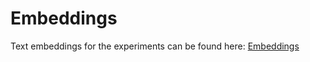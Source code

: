 # Embeddings

Text embeddings for the experiments can be found here: [Embeddings](https://drive.google.com/drive/folders/1Zxq8BAAzi6PVJEU392brDWJtYDJQDC_I?usp=sharing)
